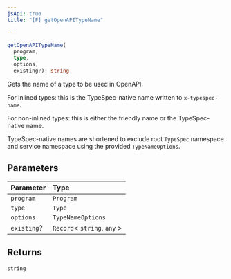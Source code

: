 ```yaml
---
jsApi: true
title: "[F] getOpenAPITypeName"

---
```

```ts
getOpenAPITypeName(
  program,
  type,
  options,
  existing?): string
```

Gets the name of a type to be used in OpenAPI.

For inlined types: this is the TypeSpec-native name written to `x-typespec-name`.

For non-inlined types: this is either the friendly name or the TypeSpec-native name.

TypeSpec-native names are shortened to exclude root `TypeSpec` namespace and service
namespace using the provided `TypeNameOptions`.

## Parameters

| Parameter | Type |
| :------ | :------ |
| `program` | `Program` |
| `type` | `Type` |
| `options` | `TypeNameOptions` |
| `existing`? | `Record`< `string`, `any` \> |

## Returns

`string`
